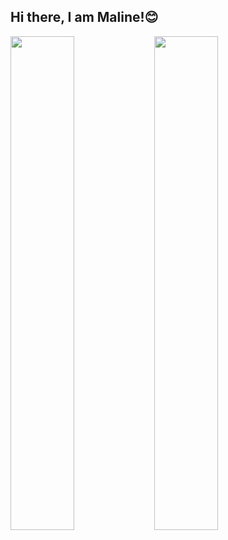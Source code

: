## Hi there, I am Maline!😊

<img align="left" width="45%" src="https://github-readme-stats.vercel.app/api?username=Maline&show_icons=true&theme=calm">

<img align="left" width="45%"  src="https://github-readme-stats.vercel.app/api/top-langs/?username=Maline&layout=compact">




